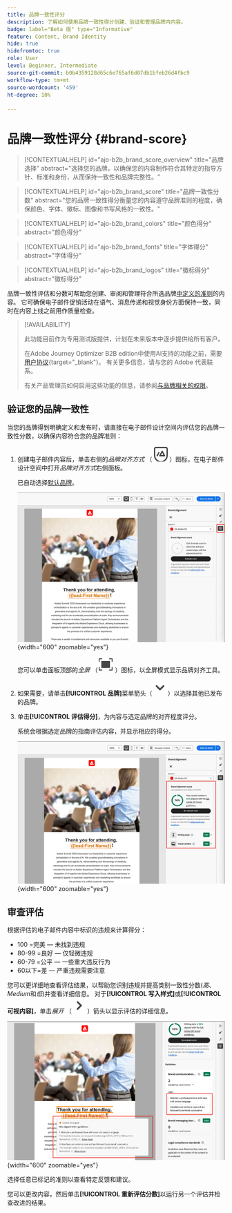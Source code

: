 ```yaml
---
title: 品牌一致性评分
description: 了解如何使用品牌一致性得分创建、验证和管理品牌内内容。
badge: label="Beta 版" type="Informative"
feature: Content, Brand Identity
hide: true
hidefromtoc: true
role: User
level: Beginner, Intermediate
source-git-commit: b0b4359128d65c6e765af6d07db1bfeb26d4fbc9
workflow-type: tm+mt
source-wordcount: '459'
ht-degree: 10%

---
```


# 品牌一致性评分 {#brand-score}

>[!CONTEXTUALHELP]
>id="ajo-b2b_brand_score_overview"
>title="品牌选择"
>abstract="选择您的品牌，以确保您的内容制作符合其特定的指导方针、标准和身份，从而保持一致性和品牌完整性。"

>[!CONTEXTUALHELP]
>id="ajo-b2b_brand_score"
>title="品牌一致性分数"
>abstract="您的品牌一致性得分衡量您的内容遵守品牌准则的程度，确保颜色、字体、徽标、图像和书写风格的一致性。"

>[!CONTEXTUALHELP]
>id="ajo-b2b_brand_colors"
>title="颜色得分"
>abstract="颜色得分"

>[!CONTEXTUALHELP]
>id="ajo-b2b_brand_fonts"
>title="字体得分"
>abstract="字体得分"

>[!CONTEXTUALHELP]
>id="ajo-b2b_brand_logos"
>title="徽标得分"
>abstract="徽标得分"

品牌一致性评估和分数可帮助您创建、审阅和管理符合所选品牌[中定义的准则](./brands-manage-create.md#brand-definitions)的内容。 它可确保电子邮件促销活动在语气、消息传递和视觉身份方面保持一致，同时在内容上线之前用作质量检查。

>[!AVAILABILITY]
>
>此功能目前作为专用测试版提供，计划在未来版本中逐步提供给所有客户。
>
>在Adobe Journey Optimizer B2B edition中使用AI支持的功能之前，需要[用户协议](https://www.adobe.com/cn/legal/licenses-terms/adobe-dx-gen-ai-user-guidelines.html){target="_blank"}。 有关更多信息，请与您的 Adobe 代表联系。
>
>有关产品管理员如何启用这些功能的信息，请参阅[与品牌相关的权限](./brands-overview.md#brand-related-permissions)。

## 验证您的品牌一致性

当您的品牌得到明确定义和发布时，请直接在电子邮件设计空间内评估您的品牌一致性分数，以确保内容符合您的品牌准则：

1. 创建电子邮件内容后，单击右侧的&#x200B;_品牌对齐方式_ （![品牌对齐方式图标](../assets/do-not-localize/icon-brand-compliance.svg) ）图标，在电子邮件设计空间中打开&#x200B;_品牌对齐方式_&#x200B;右侧面板。

   已自动选择[默认品牌](./brands-manage-create.md#default-brand)。

   ![访问品牌协调工具](./assets/brands-alignment-sidebar.png){width="600" zoomable="yes"}

   您可以单击面板顶部的&#x200B;_全屏_ （![全屏图标](../assets/do-not-localize/icon-full-screen.svg) ）图标，以全屏模式显示品牌对齐工具。

1. 如果需要，请单击&#x200B;**[!UICONTROL 品牌]**&#x200B;菜单箭头（![向下箭头](../assets/do-not-localize/icon-down-menu.svg)）以选择其他已发布的品牌。

1. 单击&#x200B;**[!UICONTROL 评估得分]**，为内容与选定品牌的对齐程度评分。

   系统会根据选定品牌的指南评估内容，并显示相应的得分。

   ![品牌一致性评估分数](./assets/brands-alignment-evaluation.png){width="600" zoomable="yes"}

## 审查评估

根据评估的电子邮件内容中标识的违规来计算得分：

* 100 =完美 — 未找到违规
* 80-99 =良好 — 仅轻微违规
* 60-79 =公平 — 一些重大违反行为
* 60以下=差 — 严重违规需要注意

您可以更详细地查看评估结果，以帮助您识别违规并提高类别一致性分数(_高_、_Medium_&#x200B;和&#x200B;_低_)并查看详细信息。 对于&#x200B;**[!UICONTROL 写入样式]**&#x200B;或&#x200B;**[!UICONTROL 可视内容]**，单击&#x200B;_展开_ （![展开箭头](../assets/do-not-localize/icon-expand-right.svg)）箭头以显示评估的详细信息。

![品牌一致性评估详细信息](./assets/brands-alignment-evaluation-details.png){width="600" zoomable="yes"}

选择任意已标记的准则以查看特定反馈和建议。

您可以更改内容，然后单击&#x200B;**[!UICONTROL 重新评估分数]**&#x200B;以运行另一个评估并检查改进的结果。
